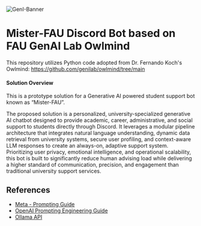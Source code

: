 ![GenI-Banner](https://github.com/genilab-fau/genial-fau.github.io/blob/8f1a2d3523f879e1082918c7bba19553cb6e7212/images/geni-lab-banner.png?raw=true)


# Mister-FAU Discord Bot based on FAU GenAI Lab Owlmind

This repository utilizes Python code adopted from Dr. Fernando Koch's Owlmind: https://github.com/genilab/owlmind/tree/main


#### Solution Overview
This is a prototype solution for a Generative AI powered student support bot known as “Mister-FAU”.

The proposed solution is a personalized, university-specialized generative AI chatbot designed to provide academic, career, administrative, and social support to students directly through Discord. It leverages a modular pipeline architecture that integrates natural language understanding, dynamic data retrieval from university systems, secure user profiling, and context-aware LLM responses to create an always-on, adaptive support system. Prioritizing user privacy, emotional intelligence, and operational scalability, this bot is built to significantly reduce human advising load while delivering a higher standard of communication, precision, and engagement than traditional university support services.



## References
 
* [Meta - Prompting Guide](https://www.llama.com/docs/how-to-guides/prompting/)
* [OpenAI Prompting Engineering Guide](https://platform.openai.com/docs/guidesprompt-engineering)
* [Ollama API](https://github.com/ollama/ollama/blob/main/docs/api.md)





